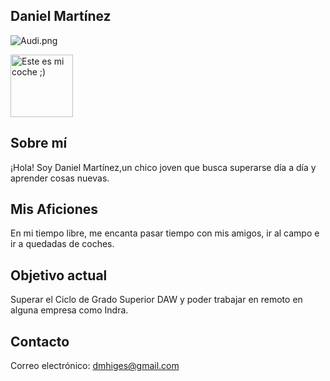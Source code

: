 ## Daniel Martínez

![Audi.png](https://github.com/user-attachments/assets/ec4980fc-b3ec-4ba0-bb4e-727784de45a0)

<img src="Audi.png" alt="Este es mi coche ;)" width="100" />


## Sobre mí

¡Hola! Soy Daniel Martínez,un chico joven que busca superarse día a día y aprender cosas nuevas.

## Mis Aficiones

En mi tiempo libre, me encanta pasar tiempo con mis amigos, ir al campo e ir a quedadas de coches.

## Objetivo actual

Superar el Ciclo de Grado Superior DAW y poder trabajar en remoto en alguna empresa como Indra.

## Contacto

Correo electrónico: dmhiges@gmail.com





